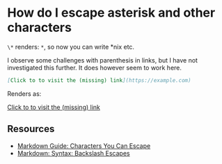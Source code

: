 # How do I escape asterisk and other characters

`\*` renders: `*`, so now you can write \*nix etc.

I observe some challenges with parenthesis in links, but I have not investigated this further. It does however seem to work here.

```markdown
[Click to to visit the (missing) link](https://example.com)
```

Renders as:

[Click to to visit the (missing) link](https://example.com)

## Resources

- [Markdown Guide: Characters You Can Escape](https://www.markdownguide.org/basic-syntax/#characters-you-can-escape)
- [Markdown: Syntax: Backslash Escapes](https://golem.ph.utexas.edu/~distler/maruku/markdown_syntax.html#backslash)
